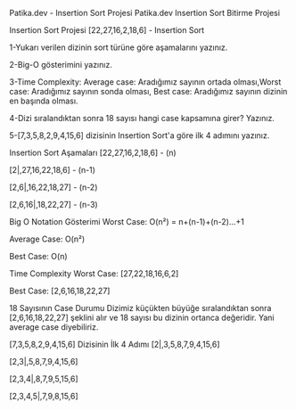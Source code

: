 Patika.dev - Insertion Sort Projesi
Patika.dev Insertion Sort Bitirme Projesi

Insertion Sort Projesi
[22,27,16,2,18,6] - Insertion Sort

1-Yukarı verilen dizinin sort türüne göre aşamalarını yazınız.

 2-Big-O gösterimini yazınız.

 3-Time Complexity: Average case: Aradığımız sayının ortada olması,Worst case: Aradığımız sayının sonda olması, Best case: Aradığımız sayının dizinin en başında olması.

 4-Dizi sıralandıktan sonra 18 sayısı hangi case kapsamına girer? Yazınız.

 5-[7,3,5,8,2,9,4,15,6] dizisinin Insertion Sort'a göre ilk 4 adımını yazınız.

Insertion Sort Aşamaları
[22,27,16,2,18,6] - (n)

[2|,27,16,22,18,6] - (n-1)

[2,6|,16,22,18,27] - (n-2)

[2,6,16|,18,22,27] - (n-3)

Big O Notation Gösterimi
Worst Case: O(n²) = n+(n-1)+(n-2)...+1

Average Case: O(n²)

Best Case: O(n)

Time Complexity
Worst Case: [27,22,18,16,6,2]

Best Case: [2,6,16,18,22,27]

18 Sayısının Case Durumu
Dizimiz küçükten büyüğe sıralandıktan sonra [2,6,16,18,22,27] şeklini alır ve 18 sayısı bu dizinin ortanca değeridir. Yani average case diyebiliriz.

[7,3,5,8,2,9,4,15,6] Dizisinin İlk 4 Adımı
[2|,3,5,8,7,9,4,15,6]

[2,3|,5,8,7,9,4,15,6]

[2,3,4|,8,7,9,5,15,6]

[2,3,4,5|,7,9,8,15,6]

